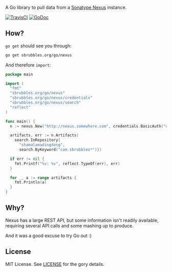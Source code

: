 A Go library to pull data from a [Sonatype Nexus](http://www.sonatype.com/nexus) instance.

[![TravisCI](https://travis-ci.org/hanjos/nexus.svg)](https://travis-ci.org/hanjos/nexus)
[![GoDoc](https://godoc.org/sbrubbles.org/go/nexus?status.svg)](https://godoc.org/sbrubbles.org/go/nexus)

How?
----

`go get` should see you through:

```sh
go get sbrubbles.org/go/nexus
```

And therefore `import`:

```Go
package main

import (
  "fmt"
  "sbrubbles.org/go/nexus"
  "sbrubbles.org/go/nexus/credentials"
  "sbrubbles.org/go/nexus/search"
  "reflect"
)

func main() {
  n := nexus.New("http://nexus.somewhere.com", credentials.BasicAuth("username", "password"))

  artifacts, err := n.Artifacts(
    search.InRepository{
      "shamalamadingdong",
      search.ByKeyword("com.sbrubbles*")})

  if err != nil {
    fmt.Printf("%v: %v", reflect.TypeOf(err), err)
  }

  for _, a := range artifacts {
    fmt.Println(a)
  }
}
```

Why?
----

Nexus has a large REST API, but some information isn't readily available, requiring several API calls and some mashing
up to produce.

And it was a good excuse to try Go out :)

License
-------

MIT License. See [LICENSE](https://sbrubbles.org/go/nexus/blob/master/LICENSE) for the gory details.
